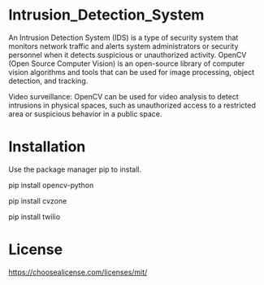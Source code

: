 # Intrusion_Detection_System
An Intrusion Detection System (IDS) is a type of security system that monitors network traffic and alerts system administrators or security personnel when it detects suspicious or unauthorized activity. OpenCV (Open Source Computer Vision) is an open-source library of computer vision algorithms and tools that can be used for image processing, object detection, and tracking.

Video surveillance: OpenCV can be used for video analysis to detect intrusions in physical spaces, such as unauthorized access to a restricted area or suspicious behavior in a public space.
# Installation
Use the package manager pip to install.

pip install opencv-python

pip install cvzone

pip install twilio

# License
https://choosealicense.com/licenses/mit/
